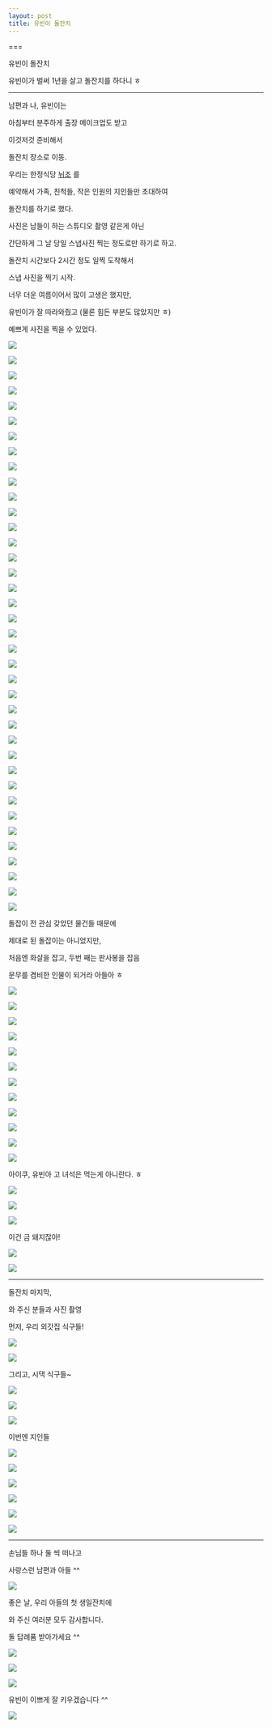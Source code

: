 ```yaml
---
layout: post
title: 유빈이 돌잔치
---
```

===

유빈이 돌잔치

유빈이가 벌써 1년을 살고 돌잔치를 하다니 ㅎ

---

남편과 나, 유빈이는

아침부터 분주하게 출장 메이크업도 받고

이것저것 준비해서

돌잔치 장소로 이동.

우리는 한정식당 [뉘조](http://www.nwijo.com/) 를 

예약해서 가족, 친척들, 작은 인원의 지인들만 초대하여

돌잔치를 하기로 했다.

사진은 남들이 하는 스튜디오 촬영 같은게 아닌

간단하게 그 날 당일 스냅사진 찍는 정도로만 하기로 하고.

돌잔치 시간보다 2시간 정도 일찍 도착해서

스냅 사진을 찍기 시작.

너무 더운 여름이어서 많이 고생은 했지만,

유빈이가 잘 따라와줬고 (물론 힘든 부분도 많았지만 ㅎ)

예쁘게 사진을 찍을 수 있었다.

![](https://scontent-lga1-1.xx.fbcdn.net/hphotos-xaf1/v/t1.0-9/10606389_715053338543788_546787111613181222_n.jpg?oh=c2139d4588d5f3e7c659a0a42e54a190&oe=567E4A77)

![](https://scontent-lga1-1.xx.fbcdn.net/hphotos-xpf1/v/t1.0-9/10359148_715053341877121_8205039310464147498_n.jpg?oh=9cdcf9872ae47942b5c2e50cfe4fad2e&oe=567AF026)

![](https://scontent-lga1-1.xx.fbcdn.net/hphotos-xaf1/v/t1.0-9/10401990_715053378543784_5614367109962377740_n.jpg?oh=3cc769e56bb4814d7e686b6b5e718c2d&oe=56839866)

![](https://scontent-lga1-1.xx.fbcdn.net/hphotos-xlp1/v/t1.0-9/10457202_715053391877116_2287837386420345336_n.jpg?oh=b30c94095b2cf9b0e69c29699f915cec&oe=566863AB)

![](https://scontent-lga1-1.xx.fbcdn.net/hphotos-xap1/v/t1.0-9/10562925_715053435210445_7354315350426076994_n.jpg?oh=4e3de27c8686c76e6d5879d0338a1b9a&oe=567C8A87)

![](https://scontent-lga1-1.xx.fbcdn.net/hphotos-xfl1/v/t1.0-9/10574437_715053441877111_2037056805910199874_n.jpg?oh=056f50d1e629a45523837e8ec329f0d9&oe=566C38D2)

![](https://scontent-lga1-1.xx.fbcdn.net/hphotos-xap1/v/t1.0-9/13896_715053451877110_4755477691904367707_n.jpg?oh=37fc0b49d1357dcabecf6d24cd1b5e04&oe=5672820A)

![](https://scontent-lga1-1.xx.fbcdn.net/hphotos-xtp1/v/t1.0-9/10418474_715053471877108_2598665007973853110_n.jpg?oh=6a79d082de99bafea171aadba0d301ca&oe=5677F51A)

![](https://scontent-lga1-1.xx.fbcdn.net/hphotos-xaf1/v/t1.0-9/10421113_715053481877107_949559529779690965_n.jpg?oh=4d35d75ea70294fbe866693d2fe1899b&oe=5681EA43)

![](https://scontent-lga1-1.xx.fbcdn.net/hphotos-xfa1/v/t1.0-9/10458643_715053501877105_6450452245480588933_n.jpg?oh=92072aa52c9064464c57e98ba9e6d849&oe=5664C2BC)

![](https://scontent-lga1-1.xx.fbcdn.net/hphotos-prn2/v/t1.0-9/10580025_715053551877100_8352907304618287570_n.jpg?oh=49efaefa1c1b2424c6bfb50a40fbe8a5&oe=56833ED5)

![](https://scontent-lga1-1.xx.fbcdn.net/hphotos-xaf1/v/t1.0-9/10151408_715053611877094_3722330714189091053_n.jpg?oh=de7861da0a59134df001df2bba29b687&oe=56733BB1)

![](https://scontent-lga1-1.xx.fbcdn.net/hphotos-xap1/v/t1.0-9/1623690_715053638543758_6680088645382508608_n.jpg?oh=f66b634a6b845787d57dc322dfdca2b7&oe=56815FF3)

![](https://scontent-lga1-1.xx.fbcdn.net/hphotos-xaf1/v/t1.0-9/10603334_715053641877091_756704330422736909_n.jpg?oh=8df6eb8c30995bba4c5bf292b11425f0&oe=567F1685)

![](https://scontent-lga1-1.xx.fbcdn.net/hphotos-xat1/v/t1.0-9/10308735_715053675210421_495962068228662232_n.jpg?oh=9c5a11967cdc8dd9d00208175b3ee30f&oe=566D8389)

![](https://scontent-lga1-1.xx.fbcdn.net/hphotos-xtp1/v/t1.0-9/1453324_715053701877085_8972303280403729614_n.jpg?oh=dfb5984b418594a012a0aed3becd3045&oe=5675A396)

![](https://scontent-lga1-1.xx.fbcdn.net/hphotos-xfp1/v/t1.0-9/10527655_715053755210413_1491511525839938646_n.jpg?oh=238388706c155adb4f0362bcc61c6192&oe=566FFE56)

![](https://lh3.googleusercontent.com/lH9lGbSXUIuOfB3UZ62Y0NrajEJvNT5Vcqr_qhOayh2a=w1874-h1247-no)

![](https://lh3.googleusercontent.com/np8P9VhFBUzW_nSIixJIu_ru43rt2MMsPWvBhLqQyxpU=w1874-h1247-no)

![](https://lh3.googleusercontent.com/uJd8ff63oKCRq0IRfRooY5bINvXJIk-25iyUeD6GVnpA=w1874-h1247-no)

![](https://lh3.googleusercontent.com/kpEuKv8ncMGK3hZDhg9sSLlN8Qmf6owojUl51RG84RD3=w830-h1247-no)

![](https://lh3.googleusercontent.com/JpxfHmTEY_0dYxKKaf5jDavgmhvcWJJohSvsbTDeCMa8=w830-h1247-no)

![](https://lh3.googleusercontent.com/qzuarjEbROl5URYRlrgkfTn185qcISzlzf0I4mX3SPOW=w830-h1247-no)

![](https://lh3.googleusercontent.com/ui75T1Hv8KkZmJ16Y7ZFFyOh786mH425Uzru8wWl-NRr=w830-h1247-no)

![](https://lh3.googleusercontent.com/2jdCMH8GmtfbjNYxQvNE7-C7T9r2iU17O4y8dFrbkVEQ=w1874-h1247-no)

![](https://lh3.googleusercontent.com/f6IwOIB5H5-Blnd6Ikx0-87Me10dJa_jB-hH_GiZaVMK=w1874-h1247-no)

![](https://lh3.googleusercontent.com/-eoJYLn1u3dftf8KyKMSl4zurUVrc9T6QiT6NksFaaX0=w1874-h1247-no)

![](https://lh3.googleusercontent.com/BvZDhVgSHlHnc7Yicxs8d8IsmkbhehLuLbGTNev1rvsa=w1874-h1247-no)

![](https://lh3.googleusercontent.com/89r9ZIRUxWI1TgjWP01xMKp8r3JkXnPYil3R9S9jFdxO=w1874-h1247-no)

![](https://lh3.googleusercontent.com/pbPf9XfsJ7sUGPQBPA1GaPBYGxJaddT-ElxgHijX7n46=w1874-h1247-no)

![](https://lh3.googleusercontent.com/7lgH7WkobQchhOpVrV2O1RoYn-PP8dTVA7bxr1shzqAo=w1874-h1247-no)

![](https://scontent-lga1-1.xx.fbcdn.net/hphotos-xtp1/v/t1.0-9/10574295_715053775210411_6434837848501643212_n.jpg?oh=4f45c75ee5357f0ce268eec2943398d4&oe=56775982)

![](https://scontent-lga1-1.xx.fbcdn.net/hphotos-xpt1/v/t1.0-9/997028_715053848543737_1504262714354255742_n.jpg?oh=c96213a7a210ef9236e1c9aae28fc6cd&oe=568350AF)

![](https://scontent-lga1-1.xx.fbcdn.net/hphotos-xaf1/v/t1.0-9/10256795_715053845210404_2622213227970621357_n.jpg?oh=3bcae9c9f5fab985a5ca99eac749bae0&oe=56644281)

![](https://scontent-lga1-1.xx.fbcdn.net/hphotos-xap1/v/t1.0-9/10569012_715053965210392_3410371049746767151_n.jpg?oh=ac1215c923a447b5178e011a50201462&oe=5672A367)

![](https://scontent-lga1-1.xx.fbcdn.net/hphotos-xpf1/v/t1.0-9/10464298_715053931877062_6641121843915448161_n.jpg?oh=072b324f6cc7202fbcc502684d833ad9&oe=5673FE86)

![](https://scontent-lga1-1.xx.fbcdn.net/hphotos-xpt1/v/t1.0-9/10565108_715053928543729_8273832455389852912_n.jpg?oh=52f9670d95f4390fc5e8e9162ffcb3f9&oe=5667B794)

![](https://scontent-lga1-1.xx.fbcdn.net/hphotos-xpa1/v/t1.0-9/10610697_715053925210396_7207317513162679975_n.jpg?oh=c6ac3a1ac17139d3a6533653788e7bfa&oe=5674225D)

돌잡이 전 관심 갖았던 물건들 때문에

제대로 된 돌잡이는 아니었지만, 

처음엔 화살을 잡고, 두번 째는 판사봉을 잡음

문무를 겸비한 인물이 되거라 아들아 ㅎ

![](https://lh3.googleusercontent.com/o1aID88JGygwx3FlrRMF2IC7rbwPJS_bpYt4s66c6gE=w1874-h1247-no)

![](https://lh3.googleusercontent.com/4vOFnLC1ZgeihqalqrLMtGtHQfve0RI7zvFs90sarXuw=w830-h1247-no)

![](https://lh3.googleusercontent.com/zXRM12jILz9eaz0zmJDE7CeOdIa2ZdrZt8xkiFdj6YSp=w830-h1247-no)


![](https://scontent-lga1-1.xx.fbcdn.net/hphotos-xfp1/v/t1.0-9/10599513_715053851877070_8042413002044323580_n.jpg?oh=e248aef53e27aee7e304aad87395b12d&oe=56357CB7)

![](https://lh3.googleusercontent.com/0rPwe7glI-05SSPiGU5AsW0S-enJ4a8DXuAgWaN_qpU=w1874-h1247-no)

![](https://lh3.googleusercontent.com/ZYG1AuyB4BiwWrJiaLgcL1y903cdHX6FAMGXi8p5O70=w1874-h1247-no)

![](https://lh3.googleusercontent.com/X0pNSooKXiBIzOG98x844TmDJZJatNiFmmAVRsMJ9PU=w1874-h1247-no)

![](https://lh3.googleusercontent.com/ofRZ-UN0qj82oY16TRoNyva7eoYsskWGSoCIdMnLPo8=w1874-h1247-no)

![](https://scontent-lga1-1.xx.fbcdn.net/hphotos-xap1/v/t1.0-9/13908_715053881877067_8571243311345374370_n.jpg?oh=ea346ef78638560f6d3a0e6a4f2c40ce&oe=56641D91)

![](https://lh3.googleusercontent.com/kkAivbs_g6OVfgHMGXdK9OCLh-89dsm9Kr9wkpP6588=w1874-h1247-no)

![](https://lh3.googleusercontent.com/lalJWiOdh_jy7C8zRmDDFKCiTBpxGJ36IhBheSgCKQI=w1874-h1247-no)

![](https://lh3.googleusercontent.com/B_7DNpar32_hEQKoXmY3bweLPgBhgJitSoZBSWwgvVo=w830-h1247-no)

아이쿠, 유빈아 고 녀석은 먹는게 아니란다. ㅎ

![](https://lh3.googleusercontent.com/Rp7XeGnyYocmUGptdVeX1GdsrJgXSWB9DtoSPzPFo8w=w830-h1247-no)

![](https://lh3.googleusercontent.com/dC0EWmLhAIPTXLrCmpBnTInEXSiHgh1LRA4Txs43yks=w830-h1247-no)

![](https://lh3.googleusercontent.com/q9YJ-PkchwKMhpl0uC44fdCZoTKT4It4w2Ms7OcXi0s=w1874-h1247-no)

이건 금 돼지잖아!

![](https://lh3.googleusercontent.com/EoPuYrPn1k3OsFpFaTgVXYMb4-5-sisyhb2kygUKh7Y=w830-h1247-no)

![](https://lh3.googleusercontent.com/y8keN6L1-7EBDb_Giyf6PWCAJcdYI1jlOkW9h_kaIhk=w830-h1247-no)


---

돌잔치 마지막, 

와 주신 분들과 사진 촬영

먼저, 우리 외갓집 식구들!

![](https://lh3.googleusercontent.com/NFzKYM7NQvqrs1f-9kbYPSAQ6Z7oo0PhzNj_5RMEqXE=w1874-h1247-no)

![](https://lh3.googleusercontent.com/xRLfAHevwGYczzy_Jv2Ph1Y52HWU5D3UhDesWaRp2Nk=w1874-h1247-no)

그리고, 시댁 식구들~

![](https://lh3.googleusercontent.com/iDUMfJbED-A3FIwWCgzSflPSwXWQs5rsu9TALRpA3lM=w1874-h1247-no)

![](https://lh3.googleusercontent.com/PCQ5VnlTVUSNN-efL-YbAoTjMVziD-YZaDWJvP6rXH0=w1874-h1247-no)

![](https://lh3.googleusercontent.com/iVLMjBsSNr-vACI5p9VeYBBG9HHZZkU4VXAiICcrxkc=w1874-h1247-no)

이번엔 지인들

![](https://lh3.googleusercontent.com/LlaS22mywGbGfmZt9DbpNz9G0WCMRftfGblz-r26CH0=w1874-h1247-no)

![](https://lh3.googleusercontent.com/_XQF0fFAOTq92_d6vt8Yura1ZhVbFpt7un3uhxtmiYo=w1874-h1247-no)

![](https://lh3.googleusercontent.com/0axuc1AfwyQHTEgmMhM2D7fecgwrYm9TBWkgC4lcDZs=w1874-h1247-no)

![](https://lh3.googleusercontent.com/HxgMfZEYUB4pCtSwuJ66JTwjBiK98ISc_c6ji0zXEdM=w1874-h1247-no)

![](https://lh3.googleusercontent.com/azpjLU9YZluA3Oz3aO3xVC_ZvnvDd522eh-2zfS3t-s=w1874-h1247-no)

![](https://lh3.googleusercontent.com/Z_iaPBSmCTl5PXenmObJwrjCPX8Ri8dFSdDvvyVu0m8=w830-h1247-no)

---

손님들 하나 둘 씩 떠나고

사랑스런 남편과 아들 ^^

![](https://lh3.googleusercontent.com/3ybpvW1m5SsqHuIOUfIZ4uSo9_qZq4PH7jthoNvoRr8=w1874-h1247-no)


좋은 날, 우리 아들의 첫 생일잔치에

와 주신 여러분 모두 감사합니다.

돌 답례품 받아가세요 ^^

![](https://lh3.googleusercontent.com/G8A6IRoZPM3Y0cL5brIvh7gFQCArEBzdvu473yGiwOc=w830-h1247-no)

![](https://lh3.googleusercontent.com/XTh3eDQcEgZT5hDLncd6PQoykvacgY0GioZMYVvyDn0=w830-h1247-no)

![](https://lh3.googleusercontent.com/cyhJ5loD6E2Kek1nqRuzMMTMZjppxK9oPTvEWZTQxiI=w830-h1247-no)

유빈이 이쁘게 잘 키우겠습니다 ^^

![](https://lh3.googleusercontent.com/w-tTBhS7vVw2AMTuBxS4SRDu1vCgrudX6a0_8dDlgYc=w1874-h1247-no)
